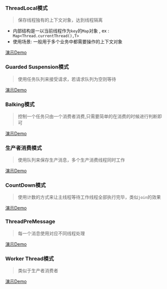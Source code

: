 ### ThreadLocal模式
> 保存线程独有的上下文对象，达到线程隔离

- 内部结构是一以当前线程作为`key`的`Map`对象 , ex : `
Map<Thread.currentThread(),T>`
- 使用场景: 一般用于多个业务中都需要操作的上下文对象

[演示Demo](../src/com/concurrent/design/threadlocal/ContextClient.java)

### Guarded Suspension模式
> 使用任务队列来接受请求，若请求队列为空则等待

[演示Demo](../src/com/concurrent/design/suspension/SuspensionClient.java)

### Balking模式
> 控制一个任务只由一个消费者消费,只需要简单的在消费的时候进行判断即可

[演示Demo](../src/com/concurrent/design/balking/BalkingClient.java)

### 生产者消费模式

> 使用队列来保存生产消息，多个生产消费线程同时工作

[演示Demo](../src/com/concurrent/design/prodandcons/ProducerAndConsumerClient.java)

### CountDown模式

> 使用计数的方式来让主线程等待工作线程全部执行完毕，类似`join`的效果

[演示Demo](../src/com/concurrent/design/countdown/CountDownClient.java)

### ThreadPreMessage
> 每一个消息使用对应不同线程处理

[演示Demo](../src/com/concurrent/design/threadpremessage/ThreadPreMessageClient.java)

### Worker Thread模式

> 类似于生产者消费者

[演示Demo](../src/com/concurrent/design/work/WorkerPatternClient.java)